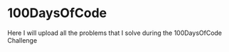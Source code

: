 # 100DaysOfCode

Here I will upload all the problems that I solve during the 100DaysOfCode Challenge
